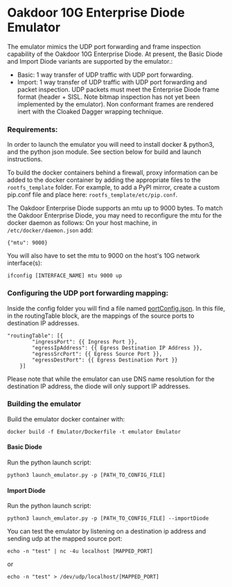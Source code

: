 # Oakdoor 10G Enterprise Diode Emulator
The emulator mimics the UDP port forwarding and frame inspection capability of the Oakdoor 10G Enterprise Diode. At present, the Basic Diode and Import Diode variants are supported by the emulator.:
  - Basic: 1 way transfer of UDP traffic with UDP port forwarding.
  - Import: 1 way transfer of UDP traffic with UDP port forwarding and packet inspection. UDP packets must meet the Enterprise Diode frame format (header + SISL. Note bitmap inspection has not yet been implemented by the emulator). Non conformant frames are rendered inert with the Cloaked Dagger wrapping technique.

### Requirements:
In order to launch the emulator you will need to install docker & python3, and the python json module. See section below for build and launch instructions.

To build the docker containers behind a firewall, proxy information can be added to the docker container by adding the appropriate files to the `rootfs_template` folder. For example, to add a PyPI mirror, create a custom pip.conf file and place here: `rootfs_template/etc/pip.conf`.

The Oakdoor Enterprise Diode supports an mtu up to 9000 bytes. To match the Oakdoor Enterprise Diode, you may need to reconfigure the mtu for the docker daemon as follows: 
On your host machine, in `/etc/docker/daemon.json` add:

`{"mtu": 9000}`

You will also have to set the mtu to 9000 on the host's 10G network interface(s):

`ifconfig [INTERFACE_NAME] mtu 9000 up`


### Configuring the UDP port forwarding mapping:
Inside the config folder you will find a file named [portConfig.json](config/portConfig.json). In this file, in the routingTable block,
are the mappings of the source ports to destination IP addresses.

    "routingTable": [{
            "ingressPort": {{ Ingress Port }},
            "egressIpAddress": {{ Egress Destination IP Address }},
            "egressSrcPort": {{ Egress Source Port }},
            "egressDestPort": {{ Egress Destination Port }}
        }]

Please note that while the emulator can use DNS name resolution for the destination IP address,
the diode will only support IP addresses.

### Building the emulator
Build the emulator docker container with:

`docker build -f Emulator/Dockerfile -t emulator Emulator`

#### Basic Diode ####
Run the python launch script:

`python3 launch_emulator.py -p [PATH_TO_CONFIG_FILE]`

#### Import Diode ####
Run the python launch script:

`python3 launch_emulator.py -p [PATH_TO_CONFIG_FILE] --importDiode`


You can test the emulator by listening on a destination ip address and sending udp at the mapped source port:

`echo -n "test" | nc -4u localhost [MAPPED_PORT]`

or

`echo -n "test" > /dev/udp/localhost/[MAPPED_PORT]`
